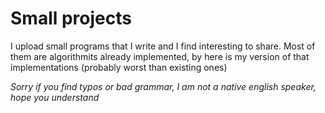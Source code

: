# Small projects
I upload small programs that I write and I find interesting to share.
Most of them are algorithmits already implemented, by here is my version of that implementations (probably worst than existing ones)

*Sorry if you find typos or bad grammar, I am not a native english speaker, hope you understand*

